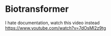 # Biotransformer
I hate documentation, watch this video instead
https://www.youtube.com/watch?v=7dOsMl2z9tg
